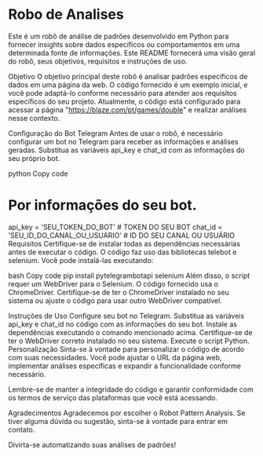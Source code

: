 # Robo de Analises

Este é um robô de análise de padrões desenvolvido em Python para fornecer insights sobre dados específicos ou comportamentos em uma determinada fonte de informações. Este README fornecerá uma visão geral do robô, seus objetivos, requisitos e instruções de uso.

Objetivo
O objetivo principal deste robô é analisar padrões específicos de dados em uma página da web. O código fornecido é um exemplo inicial, e você pode adaptá-lo conforme necessário para atender aos requisitos específicos do seu projeto. Atualmente, o código está configurado para acessar a página "https://blaze.com/pt/games/double" e realizar análises nesse contexto.

Configuração do Bot Telegram
Antes de usar o robô, é necessário configurar um bot no Telegram para receber as informações e análises geradas. Substitua as variáveis api_key e chat_id com as informações do seu próprio bot.

python
Copy code
# Por informações do seu bot.
api_key = 'SEU_TOKEN_DO_BOT'  # TOKEN DO SEU BOT
chat_id = 'SEU_ID_DO_CANAL_OU_USUARIO'  # ID DO SEU CANAL OU USUÁRIO
Requisitos
Certifique-se de instalar todas as dependências necessárias antes de executar o código. O código faz uso das bibliotecas telebot e selenium. Você pode instalá-las executando:

bash
Copy code
pip install pytelegrambotapi selenium
Além disso, o script requer um WebDriver para o Selenium. O código fornecido usa o ChromeDriver. Certifique-se de ter o ChromeDriver instalado no seu sistema ou ajuste o código para usar outro WebDriver compatível.

Instruções de Uso
Configure seu bot no Telegram.
Substitua as variáveis api_key e chat_id no código com as informações do seu bot.
Instale as dependências executando o comando mencionado acima.
Certifique-se de ter o WebDriver correto instalado no seu sistema.
Execute o script Python.
Personalização
Sinta-se à vontade para personalizar o código de acordo com suas necessidades. Você pode ajustar o URL da página web, implementar análises específicas e expandir a funcionalidade conforme necessário.

Lembre-se de manter a integridade do código e garantir conformidade com os termos de serviço das plataformas que você está acessando.

Agradecimentos
Agradecemos por escolher o Robot Pattern Analysis. Se tiver alguma dúvida ou sugestão, sinta-se à vontade para entrar em contato.

Divirta-se automatizando suas análises de padrões!
